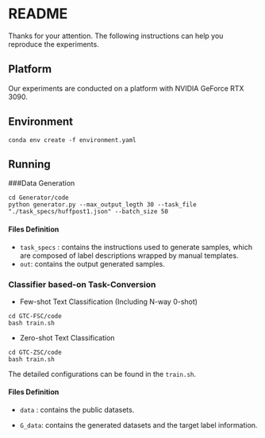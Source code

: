 # README

Thanks for your attention. The following instructions can help you reproduce the experiments.

## Platform

Our experiments are conducted on a platform with NVIDIA GeForce RTX 3090.

## Environment

```
conda env create -f environment.yaml
```

## Running

###Data Generation
```
cd Generator/code
python generator.py --max_output_legth 30 --task_file "./task_specs/huffpost1.json" --batch_size 50
```
#### Files Definition
- ```task_specs``` : contains the instructions used to generate samples, which are composed of label descriptions wrapped by manual templates. 
- ```out```: contains the output generated samples.
### Classifier based-on Task-Conversion
- Few-shot Text Classification (Including N-way 0-shot)
```
cd GTC-FSC/code
bash train.sh
```

- Zero-shot Text Classification 
```
cd GTC-ZSC/code
bash train.sh
```
The detailed configurations can be found in the ```train.sh```. 

#### Files Definition
- ```data``` : contains the public datasets.
  
- ```G_data```: contains the generated datasets and the target label information.
